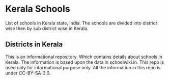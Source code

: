 # Kerala Schools
List of schools in Kerala state, India. The schools are divided into district wise then by sub district wise in Kerala.
## Districts in Kerala
This is an informational repository. Which contains details about schools in Kerala. The information is based upon the data in schoolwiki.in. This repo is used only for informational purpose only. All the information in this repo is under CC-BY-SA-3.0.
